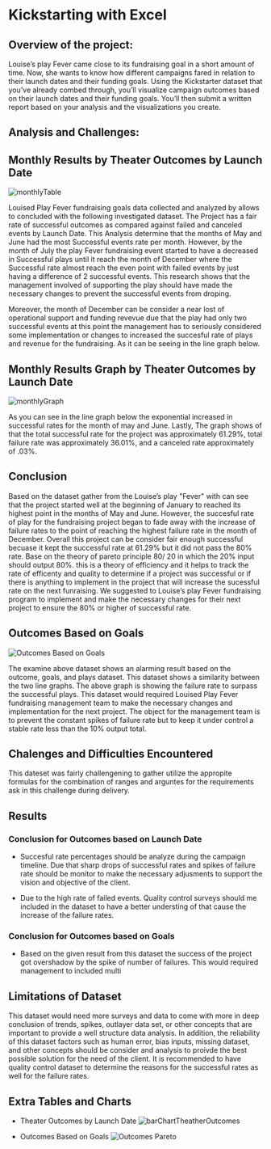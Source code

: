 # Kickstarting with Excel 

## Overview of the project:

Louise’s play Fever came close to its fundraising goal in a short amount of time. Now, she wants to know how different campaigns fared in relation to their launch dates and their funding goals. Using the Kickstarter dataset that you’ve already combed through, you’ll visualize campaign outcomes based on their launch dates and their funding goals. You’ll then submit a written report based on your analysis and the visualizations you create.

## Analysis and Challenges:

## Monthly Results by Theater Outcomes by Launch Date
![monthlyTable](https://user-images.githubusercontent.com/39811614/156944148-a678dae2-95ca-43d3-b2d7-4e19274c823e.png)

Louised Play Fever fundraising goals data collected and analyzed by allows to concluded with the following investigated dataset. The Project has a fair rate of successful outcomes as compared against failed and canceled events by Launch Date. This Analysis determine that the months of May and June had the most Successful events rate per month. However, by the month of July the play Fever fundraising event started to have a decreased in Successful plays until it reach the month of December where the Successful rate almost reach the even point with failed events by just having a difference of 2 successful events. This research shows that the management involved of supporting the play should have made the necessary changes to prevent the successful events from droping.

Moreover, the month of December can be consider a near lost of operational support and funding revevue due that the play had only two successful events at this point the management has to seriously considered some implementation or changes to increased the succesful rate of plays and revenue for the fundraising. As it can be seeing in the line graph below. 

## Monthly Results Graph by Theater Outcomes by Launch Date
![monthlyGraph](https://user-images.githubusercontent.com/39811614/156944243-2c8c7067-b49e-4beb-860f-2ca87b99e3e3.png)

As you can see in the line graph below the exponential increased in successful rates for the month of may and June. Lastly, The graph shows of that the total successful rate for the project was approximately 61.29%, total failure rate was approximately 36.01%, and a canceled rate approximately of .03%. 

## Conclusion

Based on the dataset gather from the Louise’s play "Fever" with can see that the project started well at the beginning of January to reached its highest point in the months of May and June. However, the succesful rate of play for the fundraising project began to fade away with the increase of failure rates to the point of reaching the highest failure rate in the month of December. Overall this project can be consider fair enough successful becuase it kept the successful rate at 61.29% but it did not pass the 80% rate. Base on the theory of pareto principle 80/ 20 in which the 20% input should output 80%. this is a theory of efficiency and it helps to track the rate of efficenty and quality to determine if a project was successful or if there is anything to implement in the project that will increase the sucessful rate on the next funraising. We suggested to Louise’s play Fever fundraising program to implement and make the necessary changes for their next project to ensure the 80% or higher of successful rate. 

## Outcomes Based on Goals
![Outcomes Based on Goals](https://user-images.githubusercontent.com/39811614/156954976-11bb1281-cd12-492a-8d9d-e8bbafd45b87.png)

The examine above dataset shows an alarming result based on the outcome, goals, and plays dataset. This dataset shows a similarity between the two line graphs. The above graph is showing the failure rate to surpass the successful plays. This dataset would required Louised Play Fever fundraising management team to make the necessary changes and implementation for the next project. The object for the management team is to prevent the constant spikes of failure rate but to keep it under control a stable rate less than the 10% output total. 


## Chalenges and Difficulties Encountered

This dateset was fairly challengening to gather utilize the appropite formulas for the combination of ranges and arguntes for the requirements ask in this challenge during delivery.

## Results

### Conclusion for Outcomes based on Launch Date

*  Succesful rate percentages should be analyze during the campaign timeline. Due that sharp drops of successful rates and spikes of failure rate should be monitor to make the necessary adjusments to support the vision and objective of the client. 

*   Due to the high rate of failed events. Quality control surveys should me included in the dataset to have a better understing of that cause the increase of the failure rates.

### Conclusion for Outcomes based on Goals

* Based on the given result from this dataset the success of the project got overshadow by the spike of number of failures. This would required management to included multi

## Limitations of Dataset 

This dataset would need more surveys and data to come with more in deep conclusion of trends, spikes, outlayer data set, or other concepts that are important to provide a well structure data analysis. In addition, the reliability of this dataset factors such as human error, bias inputs, missing dataset, and other concepts should be consider and analysis to proivde the best possible solution for the need of the client. It is recommended to have quality control dataset to determine the reasons for the successful rates as well for the failure rates.

## Extra Tables and Charts

* Theater Outcomes by Launch Date
![barChartTheatherOutcomes](https://user-images.githubusercontent.com/39811614/156962554-869e8e1b-8a5d-42da-b908-b54d868bd406.png)

* Outcomes Based on Goals
![Outcomes Pareto](https://user-images.githubusercontent.com/39811614/156962691-8e301579-53f4-4f9b-9843-d4d31bd8e6a7.png)